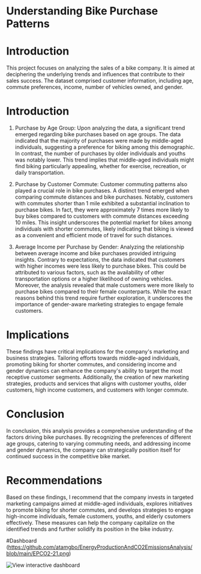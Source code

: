 # Understanding Bike Purchase Patterns

# Introduction
This project focuses on analyzing the sales of a bike company. It is aimed at deciphering the underlying trends and influences that contribute to their sales success. The dataset comprised customer information, including age, commute preferences, income, number of vehicles owned, and gender.

# Introduction
1) Purchase by Age Group:
Upon analyzing the data, a significant trend emerged regarding bike purchases based on age groups. The data indicated that the majority of purchases were made by middle-aged individuals, suggesting a preference for biking among this demographic. In contrast, the number of purchases by older individuals and youths was notably lower. This trend implies that middle-aged individuals might find biking particularly appealing, whether for exercise, recreation, or daily transportation.

2) Purchase by Customer Commute:
Customer commuting patterns also played a crucial role in bike purchases. A distinct trend emerged when comparing commute distances and bike purchases. Notably, customers with commutes shorter than 1 mile exhibited a substantial inclination to purchase bikes. In fact, they were approximately 7 times more likely to buy bikes compared to customers with commute distances exceeding 10 miles. This insight underscores the potential market for bikes among individuals with shorter commutes, likely indicating that biking is viewed as a convenient and efficient mode of travel for such distances.

3) Average Income per Purchase by Gender:
Analyzing the relationship between average income and bike purchases provided intriguing insights. Contrary to expectations, the data indicated that customers with higher incomes were less likely to purchase bikes. This could be attributed to various factors, such as the availability of other transportation options or a higher likelihood of owning vehicles. Moreover, the analysis revealed that male customers were more likely to purchase bikes compared to their female counterparts. While the exact reasons behind this trend require further exploration, it underscores the importance of gender-aware marketing strategies to engage female customers.

# Implications
These findings have critical implications for the company's marketing and business strategies. Tailoring efforts towards middle-aged individuals, promoting biking for shorter commutes, and considering income and gender dynamics can enhance the company's ability to target the most receptive customer segments. Additionally, the creation of new marketing strategies, products and services that aligns with customer youths, older customers, high income customers, and customers with longer commute.

# Conclusion
In conclusion, this analysis provides a comprehensive understanding of the factors driving bike purchases. By recognizing the preferences of different age groups, catering to varying commuting needs, and addressing income and gender dynamics, the company can strategically position itself for continued success in the competitive bike market.

# Recommendations
Based on these findings, I recommend that the company invests in targeted marketing campaigns aimed at middle-aged individuals, explores initiatives to promote biking for shorter commutes, and develops strategies to engage high-income individuals, female customers, youths, and elderly csutomers effectively. These measures can help the company capitalize on the identified trends and further solidify its position in the bike industry.

#Dashboard
(https://github.com/atamgbo/EnergyProductionAndCO2EmissionsAnalysis/blob/main/EPCO2-21.png)

![View interactive dashboard](https://onedrive.live.com/view.aspx?resid=9CFBF646C73A23BB!144&ithint=file%2cxlsx&wdo=2&authkey=!ANwHlUrRmidSDTU)
